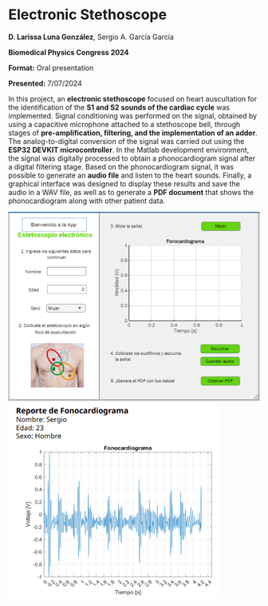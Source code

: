 # Electronic Stethoscope

**D. Larissa Luna González**, Sergio A. García García

**Biomedical Physics Congress 2024**

**Format:** Oral presentation  

**Presented:** 7/07/2024  

In this project, an **electronic stethoscope** focused on heart auscultation for the identification of the **S1 and S2 sounds of the cardiac cycle** was implemented. Signal conditioning was performed on the signal, obtained by using a capacitive microphone attached to a stethoscope bell, through stages of **pre-amplification, filtering, and the implementation of an adder**. The analog-to-digital conversion of the signal was carried out using the **ESP32 DEVKIT microcontroller**. In the Matlab development environment, the signal was digitally processed to obtain a phonocardiogram signal after a digital filtering stage. Based on the phonocardiogram signal, it was possible to generate an **audio file** and listen to the heart sounds. Finally, a graphical interface was designed to display these results and save the audio in a WAV file, as well as to generate a **PDF document** that shows the phonocardiogram along with other patient data.

![Interfaz](interfaz.PNG)
![Reporte](PDF_report.PNG)
